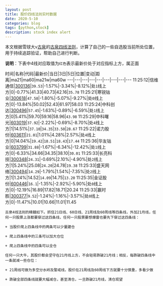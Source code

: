 ```yaml
---
layout: post
title: 股价四线法则实时数据
date: 2020-5-10
categories: blog
tags: [python,stock]
description: stock index alert
---
```



本文根据雪球大v[古泉](https://xueqiu.com/u/7148646888)的[古泉四线法则](https://xueqiu.com/7148646888/130498192)，计算了自己的一些自选股当前所处位置，用于持续追踪验证，帮助自己进行判断。

**说明**：下表中4线对应取值为`红色`表示最新价处于对应指标上方，属正面

时间|名称|代码|最新价|当日|3日|5日|位置|变动|距离|ma21|ma60|ma21w|ma60w
---|---|---|---|---|---|---|---|---
11:25:12|信维通信|[300136](https://xueqiu.com/S/SZ300136)|`39.53`|-1.57%|-3.34%|-8.12%|处`1`线上方|0|-0.77%|41.33|40.73|42.16|`35.78`
11:25:21|寒锐钴业|[300618](https://xueqiu.com/S/SZ300618)|`47.58`|-1.80%|-5.07%|-9.27%|处`0`线上方|0|-13.84%|50.02|52.43|61.97|58.03
11:25:24|中科创达|[300496](https://xueqiu.com/S/SZ300496)|`57.45`|-1.63%|-0.89%|-6.59%|处`1`线上方|0|5.41%|59.70|59.16|58.96|`43.98`
11:25:29|中科曙光|[603019](https://xueqiu.com/S/SH603019)|`37.92`|-2.22%|-0.69%|-8.70%|处`4`线上方|1|14.51%|`37.10`|`34.35`|`33.50`|`28.67`
11:25:22|诺力股份|[603611](https://xueqiu.com/S/SH603611)|`21.01`|1.01%|4.28%|2.57%|处`4`线上方|0|14.04%|`19.42`|`18.51`|`18.43`|`17.44`
11:25:36|华友钴业|[603799](https://xueqiu.com/S/SH603799)|`31.88`|-1.67%|-6.34%|-12.42%|处`1`线上方|0|-6.33%|34.66|34.35|38.10|`30.01`
11:25:33|长亮科技|[300348](https://xueqiu.com/S/SZ300348)|`24.31`|-0.69%|2.10%|-4.90%|处`2`线上方|1|5.24%|25.08|`24.20`|24.78|`19.38`
11:25:33|盛天网络|[300494](https://xueqiu.com/S/SZ300494)|`14.29`|-1.79%|1.54%|-7.35%|处`2`线上方|1|1.24%|14.52|`14.09`|14.75|`13.20`
11:25:35|金证股份|[600446](https://xueqiu.com/S/SH600446)|`16.1`|-1.35%|-2.92%|-5.90%|处`0`线上方|0|-12.19%|16.89|17.82|18.71|20.24
11:25:33|赢时胜|[300377](https://xueqiu.com/S/SZ300377)|`9.52`|-1.24%|-1.16%|-3.57%|处`0`线上方|0|-11.47%|10.01|10.66|11.01|11.45

```
古泉4线法则的精髓如下。抓住21日线、60日线、21周线及60周线等四条线，外加21月线，任何一只股票上涨都要穿过这四条线，任何一只股票要想爆雷也要先下穿过这四条线：

+ 当股价爬上四条线中的两条可以少量建仓

+ 爬上四条线中的三条可以加大仓位

+ 爬上四条线中的四条可以全仓

任何一只大牛，其股价都会坚守在21月线上方，不会轻易跌破21月线；相反，每跌破四条线中一条就减一些仓位：

+ 21周线可做为多空分水岭及警戒线，股价在21周线及60周线下方就要十分慎重，多看少做

+ 跌破全部四条线就要大幅减仓，甚至清仓，一旦跌破21月线，清仓观望
```